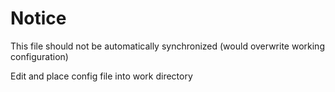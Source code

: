 Notice
====

This file should not be automatically synchronized (would overwrite working configuration)

Edit and place config file into work directory
